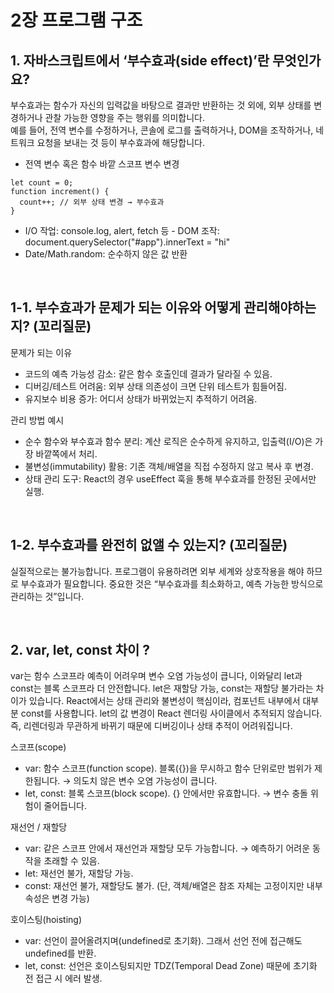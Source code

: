 # 2장 프로그램 구조

## 1. 자바스크립트에서 ‘부수효과(side effect)’란 무엇인가요?

부수효과는 함수가 자신의 입력값을 바탕으로 결과만 반환하는 것 외에, 외부 상태를 변경하거나 관찰 가능한 영향을 주는 행위를 의미합니다.   
예를 들어, 전역 변수를 수정하거나, 콘솔에 로그를 출력하거나, DOM을 조작하거나, 네트워크 요청을 보내는 것 등이 부수효과에 해당합니다.

- 전역 변수 혹은 함수 바깥 스코프 변수 변경
```
let count = 0;
function increment() {
  count++; // 외부 상태 변경 → 부수효과
}
```
- I/O 작업: console.log, alert, fetch 등 - DOM 조작: document.querySelector("#app").innerText = "hi" 
- Date/Math.random: 순수하지 않은 값 반환

<br />

## 1-1. 부수효과가 문제가 되는 이유와 어떻게 관리해야하는지?  (꼬리질문)

문제가 되는 이유
- 코드의 예측 가능성 감소: 같은 함수 호출인데 결과가 달라질 수 있음.
- 디버깅/테스트 어려움: 외부 상태 의존성이 크면 단위 테스트가 힘들어짐.
- 유지보수 비용 증가: 어디서 상태가 바뀌었는지 추적하기 어려움.

관리 방법 예시
- 순수 함수와 부수효과 함수 분리: 계산 로직은 순수하게 유지하고, 입출력(I/O)은 가장 바깥쪽에서 처리.
- 불변성(immutability) 활용: 기존 객체/배열을 직접 수정하지 않고 복사 후 변경.
- 상태 관리 도구: React의 경우 useEffect 훅을 통해 부수효과를 한정된 곳에서만 실행. 

<br />

## 1-2. 부수효과를 완전히 없앨 수 있는지? (꼬리질문)
실질적으로는 불가능합니다. 프로그램이 유용하려면 외부 세계와 상호작용을 해야 하므로 부수효과가 필요합니다. 중요한 것은 “부수효과를 최소화하고, 예측 가능한 방식으로 관리하는 것”입니다.

<br />


## 2. var, let, const 차이 ?

var는 함수 스코프라 예측이 어려우며 변수 오염 가능성이 큽니다, 이와달리 let과 const는 블록 스코프라 더 안전합니다. let은 재할당 가능, const는 재할당 불가라는 차이가 있습니다.
React에서는 상태 관리와 불변성이 핵심이라, 컴포넌트 내부에서 대부분 const를 사용합니다. let의 값 변경이 React 렌더링 사이클에서 추적되지 않습니다. 즉, 리렌더링과 무관하게 바뀌기 때문에 디버깅이나 상태 추적이 어려워집니다.

스코프(scope)
- var: 함수 스코프(function scope). 블록({})을 무시하고 함수 단위로만 범위가 제한됩니다. → 의도치 않은 변수 오염 가능성이 큽니다.
- let, const: 블록 스코프(block scope). {} 안에서만 유효합니다. → 변수 충돌 위험이 줄어듭니다.

재선언 / 재할당
- var: 같은 스코프 안에서 재선언과 재할당 모두 가능합니다. → 예측하기 어려운 동작을 초래할 수 있음.
- let: 재선언 불가, 재할당 가능.
- const: 재선언 불가, 재할당도 불가. (단, 객체/배열은 참조 자체는 고정이지만 내부 속성은 변경 가능)

호이스팅(hoisting)
- var: 선언이 끌어올려지며(undefined로 초기화). 그래서 선언 전에 접근해도 undefined를 반환.
- let, const: 선언은 호이스팅되지만 TDZ(Temporal Dead Zone) 때문에 초기화 전 접근 시 에러 발생.


<br />
